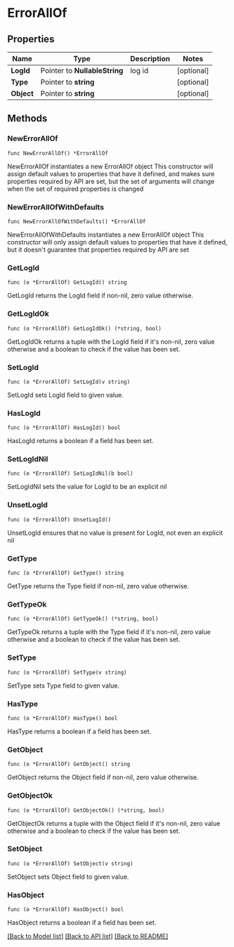 # ErrorAllOf

## Properties

Name | Type | Description | Notes
------------ | ------------- | ------------- | -------------
**LogId** | Pointer to **NullableString** | log id | [optional] 
**Type** | Pointer to **string** |  | [optional] 
**Object** | Pointer to **string** |  | [optional] 

## Methods

### NewErrorAllOf

`func NewErrorAllOf() *ErrorAllOf`

NewErrorAllOf instantiates a new ErrorAllOf object
This constructor will assign default values to properties that have it defined,
and makes sure properties required by API are set, but the set of arguments
will change when the set of required properties is changed

### NewErrorAllOfWithDefaults

`func NewErrorAllOfWithDefaults() *ErrorAllOf`

NewErrorAllOfWithDefaults instantiates a new ErrorAllOf object
This constructor will only assign default values to properties that have it defined,
but it doesn't guarantee that properties required by API are set

### GetLogId

`func (o *ErrorAllOf) GetLogId() string`

GetLogId returns the LogId field if non-nil, zero value otherwise.

### GetLogIdOk

`func (o *ErrorAllOf) GetLogIdOk() (*string, bool)`

GetLogIdOk returns a tuple with the LogId field if it's non-nil, zero value otherwise
and a boolean to check if the value has been set.

### SetLogId

`func (o *ErrorAllOf) SetLogId(v string)`

SetLogId sets LogId field to given value.

### HasLogId

`func (o *ErrorAllOf) HasLogId() bool`

HasLogId returns a boolean if a field has been set.

### SetLogIdNil

`func (o *ErrorAllOf) SetLogIdNil(b bool)`

 SetLogIdNil sets the value for LogId to be an explicit nil

### UnsetLogId
`func (o *ErrorAllOf) UnsetLogId()`

UnsetLogId ensures that no value is present for LogId, not even an explicit nil
### GetType

`func (o *ErrorAllOf) GetType() string`

GetType returns the Type field if non-nil, zero value otherwise.

### GetTypeOk

`func (o *ErrorAllOf) GetTypeOk() (*string, bool)`

GetTypeOk returns a tuple with the Type field if it's non-nil, zero value otherwise
and a boolean to check if the value has been set.

### SetType

`func (o *ErrorAllOf) SetType(v string)`

SetType sets Type field to given value.

### HasType

`func (o *ErrorAllOf) HasType() bool`

HasType returns a boolean if a field has been set.

### GetObject

`func (o *ErrorAllOf) GetObject() string`

GetObject returns the Object field if non-nil, zero value otherwise.

### GetObjectOk

`func (o *ErrorAllOf) GetObjectOk() (*string, bool)`

GetObjectOk returns a tuple with the Object field if it's non-nil, zero value otherwise
and a boolean to check if the value has been set.

### SetObject

`func (o *ErrorAllOf) SetObject(v string)`

SetObject sets Object field to given value.

### HasObject

`func (o *ErrorAllOf) HasObject() bool`

HasObject returns a boolean if a field has been set.


[[Back to Model list]](../README.md#documentation-for-models) [[Back to API list]](../README.md#documentation-for-api-endpoints) [[Back to README]](../README.md)


